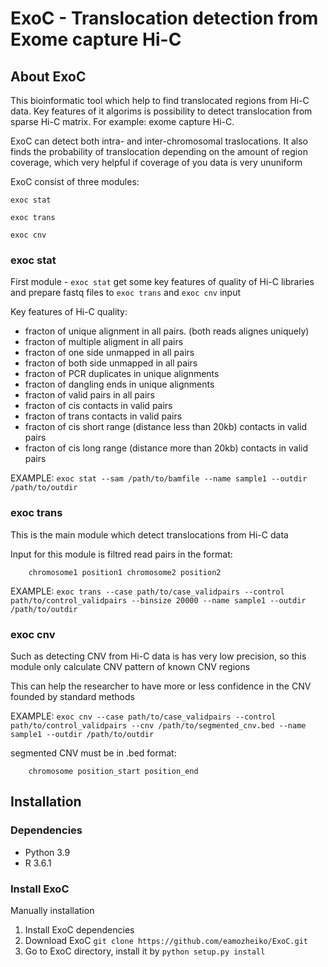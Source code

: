 # ExoC - Translocation detection from Exome capture Hi-C

## About ExoC

This bioinformatic tool which help to find translocated regions from Hi-C data.
Key features of it algorims is possibility to detect translocation from sparse Hi-C matrix. For example: exome capture Hi-C.

ExoC can detect both intra- and inter-chromosomal traslocations. It also finds the probability of translocation depending on the amount of region coverage, which very helpful if coverage of you data is very ununiform

ExoC consist of three modules:
```
exoc stat

exoc trans

exoc cnv
```

### exoc stat

First module - ```exoc stat``` get some key features of quality of Hi-C libraries and prepare fastq files to ```exoc trans``` and ```exoc cnv``` input

Key features of Hi-C quality:

- fracton of unique alignment in all pairs. (both reads alignes uniquely)
- fracton of multiple aligment in all pairs
- fracton of one side unmapped in all pairs
- fracton of both side unmapped in all pairs
- fracton of PCR duplicates in unique alignments
- fracton of dangling ends in unique alignments
- fracton of valid pairs in all pairs
- fracton of cis contacts in valid pairs
- fracton of trans contacts in valid pairs
- fracton of cis short range (distance less than 20kb) contacts in valid pairs
- fracton of cis long range (distance more than 20kb) contacts in valid pairs

EXAMPLE: ```exoc stat --sam /path/to/bamfile --name sample1 --outdir /path/to/outdir```

### exoc trans

This is the main module which detect translocations from Hi-C data

Input for this module is filtred read pairs in the format:

```
    chromosome1 position1 chromosome2 position2
```

EXAMPLE: ```exoc trans --case path/to/case_validpairs --control path/to/control_validpairs --binsize 20000 --name sample1 --outdir /path/to/outdir```

### exoc cnv

Such as detecting CNV from Hi-C data is has very low precision, so this module only calculate CNV pattern of known CNV regions

This can help the researcher to have more or less confidence in the CNV founded by standard methods 

EXAMPLE: ```exoc cnv --case path/to/case_validpairs --control path/to/control_validpairs --cnv /path/to/segmented_cnv.bed --name sample1 --outdir /path/to/outdir```

segmented CNV must be in .bed format:

```
    chromosome position_start position_end
```

## Installation

### Dependencies

- Python 3.9
- R 3.6.1

### Install ExoC
Manually installation 

1. Install ExoC dependencies
2. Download ExoC ```git clone https://github.com/eamozheiko/ExoC.git```
3. Go to ExoC directory, install it by ```python setup.py install```





